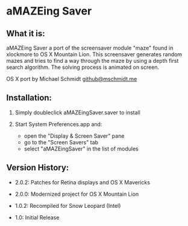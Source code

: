 aMAZEing Saver
==============


What it is:
-----------

aMAZEing Saver a port of the screensaver module "maze" found in xlockmore to OS X Mountain Lion. This screensaver generates random mazes and tries to find a way through the maze by using a depth first search algorithm. The solving process is animated on screen.

OS X port by Michael Schmidt <github@mschmidt.me>


Installation:
-------------

1. Simply doubleclick aMAZEingSaver.saver to install

2. Start System Preferences.app and:

    -   open the "Display & Screen Saver" pane
    -   go to the "Screen Savers" tab
    -   select "aMAZEingSaver" in the list of modules


Version History:
----------------

- 2.0.2:    Patches for Retina displays and OS X Mavericks

- 2.0.0:    Modernized project for OS X Mountain Lion

- 1.0.2:    Recompiled for Snow Leopard (Intel)

- 1.0:      Initial Release

